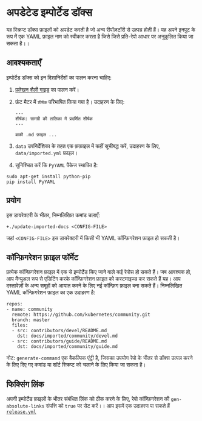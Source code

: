 
# अपडेटेड इम्पोर्टेड डॉक्स

यह स्क्रिप्ट डॉक्स फ़ाइलों को अपडेट करती है जो अन्य रीपॉज़टॉरी से उत्पन्न होती हैं।
यह अपने इनपुट के रूप में एक YAML फ़ाइल नाम को स्वीकार करता है जिसे जिसे प्रति-रेपो आधार पर अनुकूलित किया जा सकता है।।

## आवश्यकताएँ

इम्पोर्टेड डॉक्स को इन दिशानिर्देशों का पालन करना चाहिए:

1. [प्रलेखन शैली गाइड](/docs/home/contribute/style-guide/) का पालन करें।

2. फ्रंट मैटर में `शीर्षक` परिभाषित किया गया है। उदाहरण के लिए:
    ```
    ---
    शीर्षक: सामग्री की तालिका में प्रदर्शित शीर्षक
    ---

    बाकी .md फ़ाइल ...
    ```
	
3. `data` उपनिर्देशिका के तहत एक फ़फ़ाइल में कहीं सूचीबद्ध करें, उदाहरण के लिए,
   `data/imported.yml` फ़ाइल।

4. सुनिश्चित करें कि `PyYAML` पैकेज स्थापित है:
   
```
sudo apt-get install python-pip
pip install PyYAML
```

## प्रयोग

इस डायरेक्टरी के भीतर, निम्नलिखित कमांड चलाएँ:

```
+./update-imported-docs <CONFIG-FILE>
```

जहां `<CONFIG-FILE>` इस डायरेक्टरी में किसी भी YAML कॉन्फ़िगरेशन फ़ाइल हो सकती है।

## कॉन्फ़िगरेशन फ़ाइल फॉर्मेट

प्रत्येक कॉन्फ़िगरेशन फ़ाइल में एक से इम्पोर्टेड किए जाने वाले कई रेपोस हो सकते हैं। जब आवश्यक हो, आप मैन्युअल रूप से एडिटिंग करके कॉन्फ़िगरेशन फ़ाइल को कस्टमाइज्ड कर सकते हैं यह। आप दस्तावेज़ों के अन्य समूहों को आयात करने के लिए नई कॉन्फ़िग फ़ाइल बना सकते हैं। निम्नलिखित YAML कॉन्फ़िगरेशन फ़ाइल का एक उदाहरण है:

```
repos:
- name: community
  remote: https://github.com/kubernetes/community.git
  branch: master
  files:
  - src: contributors/devel/README.md
    dst: docs/imported/community/devel.md
  - src: contributors/guide/README.md
    dst: docs/imported/community/guide.md
```

नोट: `generate-command` एक वैकल्पिक एंट्री है, जिसका उपयोग रेपो के भीतर से डॉक्स उत्पन्न करने के लिए दिए गए कमांड या शॉर्ट स्क्रिप्ट को चलाने के लिए किया जा सकता है।

## फिक्सिंग लिंक

अपनी इम्पोर्टेड फ़ाइलों के भीतर संबंधित लिंक को ठीक करने के लिए, रेपो कॉन्फ़िगरेशन की `gen-absolute-links` संपत्ति को `true` पर सेट करें।। आप इसमें एक उदाहरण पा सकते हैं [`release.yml`](release.yml)
